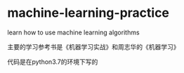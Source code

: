 # machine-learning-practice
learn how to use machine learning algorithms

主要的学习参考书是《机器学习实战》和周志华的《机器学习》

代码是在python3.7的环境下写的
